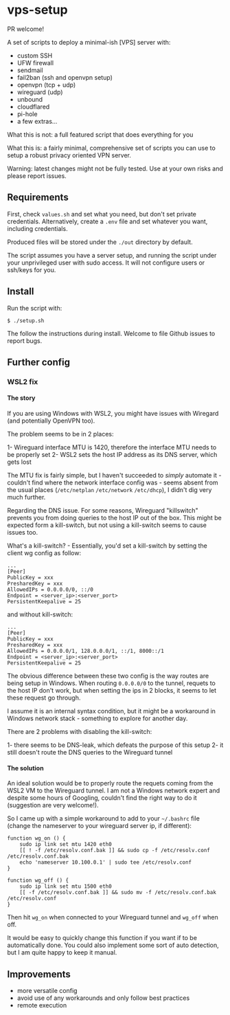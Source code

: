 # vps-setup

PR welcome!

A set of scripts to deploy a minimal-ish [VPS] server with:

- custom SSH
- UFW firewall
- sendmail
- fail2ban (ssh and openvpn setup)
- openvpn (tcp + udp)
- wireguard (udp)
- unbound
- cloudflared
- pi-hole
- a few extras...

What this is not: a full featured script that does everything for you

What this is: a fairly minimal, comprehensive set of scripts you can use to setup a robust privacy oriented VPN server.

Warning: latest changes might not be fully tested. Use at your own risks and please report issues.

## Requirements

First, check `values.sh` and set what you need, but don't set private credentials. Alternatively, create a `.env` file and set whatever you want, including credentials.

Produced files will be stored under the `./out` directory by default.

The script assumes you have a server setup, and running the script under your unprivileged user with sudo access. It will not configure users or ssh/keys for you.

## Install

Run the script with:

```
$ ./setup.sh
```

The follow the instructions during install. Welcome to file Github issues to report bugs.

## Further config

### WSL2 fix

#### The story

If you are using Windows with WSL2, you might have issues with Wiregard (and potentially OpenVPN too).

The problem seems to be in 2 places:

1- Wireguard interface MTU is 1420, therefore the interface MTU needs to be properly set
2- WSL2 sets the host IP address as its DNS server, which gets lost

The MTU fix is fairly simple, but I haven't succeeded to *simply* automate it - couldn't find where the network interface config was - seems absent from the usual places (`/etc/netplan` `/etc/network` `/etc/dhcp`), I didn't dig very much further.

Regarding the DNS issue. For some reasons, Wireguard "killswitch" prevents you from doing queries to the host IP out of the box. This might be expected form a kill-switch, but not using a kill-switch seems to cause issues too.

What's a kill-switch? - Essentially, you'd set a kill-switch by setting the client wg config as follow:

```
...
[Peer]
PublicKey = xxx
PresharedKey = xxx
AllowedIPs = 0.0.0.0/0, ::/0
Endpoint = <server_ip>:<server_port>
PersistentKeepalive = 25
```

and without kill-switch:

```
...
[Peer]
PublicKey = xxx
PresharedKey = xxx
AllowedIPs = 0.0.0.0/1, 128.0.0.0/1, ::/1, 8000::/1
Endpoint = <server_ip>:<server_port>
PersistentKeepalive = 25
```

The obvious difference between these two config is the way routes are being setup in Windows. When routing `0.0.0.0/0` to the tunnel, requets to the host IP don't work, but when setting the ips in 2 blocks, it seems to let these request go through.

I assume it is an internal syntax condition, but it might be a workaround in Windows network stack - something to explore for another day.

There are 2 problems with disabling the kill-switch:

1- there seems to be DNS-leak, which defeats the purpose of this setup
2- it still doesn't route the DNS queries to the Wireguard tunnel

#### The solution

An ideal solution would be to properly route the requets coming from the WSL2 VM to the Wireguard tunnel. I am not a Windows network expert and despite some hours of Googling, couldn't find the right way to do it (suggestion are very welcome!).

So I came up with a simple workaround to add to your `~/.bashrc` file (change the nameserver to your wireguard server ip, if different):

```
function wg_on () {
    sudo ip link set mtu 1420 eth0
    [[ ! -f /etc/resolv.conf.bak ]] && sudo cp -f /etc/resolv.conf /etc/resolv.conf.bak
    echo 'nameserver 10.100.0.1' | sudo tee /etc/resolv.conf
}

function wg_off () {
    sudo ip link set mtu 1500 eth0
    [[ -f /etc/resolv.conf.bak ]] && sudo mv -f /etc/resolv.conf.bak /etc/resolv.conf
}
```

Then hit `wg_on` when connected to your Wireguard tunnel and `wg_off` when off.

It would be easy to quickly change this function if you want if to be automatically done. You could also implement some sort of auto detection, but I am quite happy to keep it manual.


## Improvements

- more versatile config
- avoid use of any workarounds and only follow best practices
- remote execution
